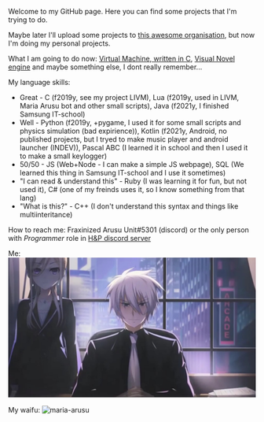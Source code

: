 Welcome to my GitHub page. Here you can find some projects that I'm trying to do. 

Maybe later I'll upload some projects to [this awesome organisation](https://github.com/HikkaAndProgrammer), but now I'm doing my personal projects. 

What I am going to do now: [Virtual Machine, written in C](https://github.com/AlmiriQ/LIVM), [Visual Novel engine]() and maybe something else, I dont really remember...

My language skills:
+ Great - C (f2019y, see my project LIVM), Lua (f2019y, used in LIVM, Maria Arusu bot and other small scripts), Java (f2021y, I finished Samsung IT-school)
+ Well - Python (f2019y, +pygame, I used it for some small scripts and physics simulation (bad expirience)), Kotlin (f2021y, Android, no published projects, but I tryed to make music player and android launcher (INDEV)), Pascal ABC (I learned it in school and then I used it to make a small keylogger)
+ 50/50 - JS (Web+Node - I can make a simple JS webpage), SQL (We learned this thing in Samsung IT-school and I use it sometimes)
+ "I can read & understand this" - Ruby (I was learning it for fun, but not used it), C# (one of my freinds uses it, so I know something from that lang)
+ "What is this?" - C++ (I don't understand this syntax and things like multiinteritance)

How to reach me: Fraxinized Arusu Unit#5301 (discord) or the only person with *Programmer* role in [H&P discord server](https://discord.gg/Gczp7G6u9W)

Me:
![almiriq](https://github.com/AlmiriQ/AlmiriQ/raw/main/gh.jpg)

My waifu:
![maria-arusu](https://github.com/AlmiriQ/Discord-Maria-Arusu/raw/main/System%CE%B1/data/MariaArusu.webp)
